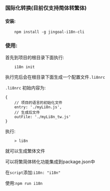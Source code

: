 ### 国际化转换(目前仅支持简体转繁体)

#### 安装:
```
    npm install -g jingoal-i18n-cli
```

### 使用:
首先到项目的根目录下面执行:

```
    i18n init
```
执行完后会在根目录下面生成一个配置文件`.li8nrc`

`.li8nrc` 初始内容为:
```
{
    // 项目的语言的初始化文件
    entry: './myLi8n.js',
    // 生成后文件
    outFile: './myLi8n_tw.js'
}
```
执行:
```
    > li8n
```
就可以生成繁体文件

可以将繁简体转化功能集成到package.json中

在`script`添加:`i18n: "i18n"`

使用:`npm run i18n`